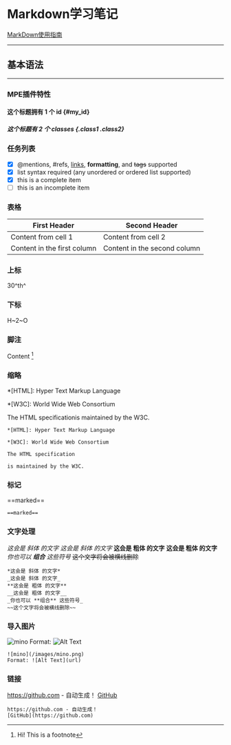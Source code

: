 # Markdown学习笔记
[MarkDown使用指南](https://www.runoob.com/markdown/md-tutorial.html)

---

## 基本语法

---

### MPE插件特性

#### 这个标题拥有 1 个 id {#my_id}
##### 这个标题有 2 个 classes {.class1 .class2}

### 任务列表
- [x] @mentions, #refs, [links](), **formatting**, and <del>tags</del> supported
- [x] list syntax required (any unordered or ordered list supported)
- [x] this is a complete item
- [ ] this is an incomplete item

### 表格
First Header | Second Header
------------ | -------------
Content from cell 1 | Content from cell 2
Content in the first column | Content in the second column

### 上标
30^th^

### 下标
H~2~O

### 脚注
Content [^1]

[^1]: Hi! This is a footnote

### 缩略

*[HTML]: Hyper Text Markup Language

*[W3C]: World Wide Web Consortium

The HTML specificationis maintained by the W3C.

```
*[HTML]: Hyper Text Markup Language

*[W3C]: World Wide Web Consortium

The HTML specification

is maintained by the W3C.
```

### 标记

==marked==

```==marked==```

### 文字处理

*这会是 斜体 的文字*
_这会是 斜体 的文字_
**这会是 粗体 的文字**
__这会是 粗体 的文字__
_你也可以 **组合** 这些符号_
~~这个文字将会被横线删除~~

```
*这会是 斜体 的文字*
_这会是 斜体 的文字_
**这会是 粗体 的文字**
__这会是 粗体 的文字__
_你也可以 **组合** 这些符号_
~~这个文字将会被横线删除~~
```

### 导入图片

![mino](/images/mino.png)
Format: ![Alt Text](url)

```
![mino](/images/mino.png)
Format: ![Alt Text](url)
```

### 链接

https://github.com - 自动生成！
[GitHub](https://github.com)


```
https://github.com - 自动生成！
[GitHub](https://github.com)
```
